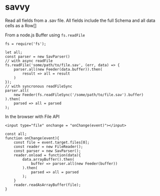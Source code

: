 # savvy

Read all fields from a .sav file.
All fields include the full Schema and all data cells as a Row[]

From a node.js Buffer using `fs.readFile`
```
fs = require('fs');

let all;
const parser = new SavParser()
// with async readFile
fs.readFile('some/path/to/file.sav', (err, data) => {
    parser.all(new Feeder(data.buffer)).then(
        result => all = result
    )
});
// with syncronous readFileSync
parser.all(
    new Feeder(fs.readFileSync('/some/path/to/file.sav').buffer)
).then(
    parsed => all = parsed
);
```

In the browser with File API
```
<input type="file" onchange = "onChange(event)"></input>
```
```
const all;
function onChange(event){
    const file = event.target.files[0];
    const reader = new FileReader();
    const parser = new SavParser();
    reader.onload = function(data){
        data.arrayBuffer().then(
            buffer => parser.all(new Feeder(buffer))
        ).then(
            parsed => all = parsed
        );
    }
    reader.readAsArrayBuffer(file);
}
```